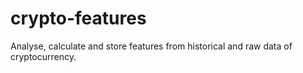 # crypto-features
Analyse, calculate and store features from historical and raw data of cryptocurrency.
